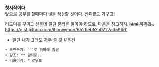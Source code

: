 **첫시작이다**  
앞으로 공부를 할때마다 til을 작성할 것이다. 잔디밭도 가꾸고!

리드미를 꾸미고 싶은데 일단 문법은 알아야 하므로. 다음을 참고하자.  ~~html 까먹었..~~ 
<https://gist.github.com/ihoneymon/652be052a0727ad59601>
* 일단 내가 그래도 자주 쓸 것 같은건
```
+ 코드쓰기: ```로 위아래 감쌈
+ 강조: ** 앞뒤로..
+ 기울이기: * 앞뒤로
```
